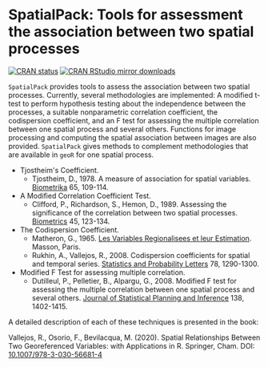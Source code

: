 # SpatialPack: Tools for assessment the association between two spatial processes

[![CRAN status](http://www.r-pkg.org/badges/version/SpatialPack)](https://cran.r-project.org/package=SpatialPack)
[![CRAN RStudio mirror downloads](http://cranlogs.r-pkg.org/badges/SpatialPack)](https://cran.r-project.org/package=SpatialPack)

`SpatialPack` provides tools to assess the association between two spatial processes. Currently, several methodologies are implemented: A modified t-test to perform hypothesis testing about the independence between the processes, a suitable nonparametric correlation coefficient, the codispersion coefficient, and an F test for assessing the multiple correlation between one spatial process and several others. Functions for image processing and computing the spatial association between images are also provided. `SpatialPack` gives methods to complement methodologies that are available in `geoR` for one spatial process.

* Tjostheim's Coefficient.
  - Tjostheim, D., 1978. A measure of association for spatial variables. [Biometrika](https://doi.org/10.1093/biomet/65.1.109) 65, 109-114.
* A Modified Correlation Coefficient Test.
  - Clifford, P., Richardson, S., Hemon, D., 1989. Assessing the significance of the correlation between two spatial processes. [Biometrics](https://doi.org/10.2307/2532039) 45, 123-134.
* The Codispersion Coefficient.
  - Matheron, G., 1965. [Les Variables Regionalisees et leur Estimation](http://www.numdam.org/item?id=JSFS_1966__107__263_0). Masson, Paris.
  - Rukhin, A., Vallejos, R., 2008. Codispersion coefficients for spatial and temporal series. [Statistics and Probability Letters](https://doi.org/10.1016/j.spl.2007.11.017) 78, 1290-1300.
* Modified F Test for assessing multiple correlation.
  - Dutilleul, P., Pelletier, B., Alpargu, G., 2008. Modified F test for assessing the multiple correlation between one spatial process and several others. [Journal of Statistical Planning and Inference](https://doi.org/10.1016/j.jspi.2007.06.022) 138, 1402-1415.

A detailed description of each of these techniques is presented in the book:

Vallejos, R., Osorio, F., Bevilacqua, M. (2020). Spatial Relationships Between Two Georeferenced Variables: with Applications in R. Springer, Cham. DOI: [10.1007/978-3-030-56681-4](https://doi.org/10.1007/978-3-030-56681-4)
